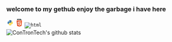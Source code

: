 ### welcome to my gethub enjoy the garbage i have here
<code><img height="20" alt="python" src="https://raw.githubusercontent.com/github/explore/80688e429a7d4ef2fca1e82350fe8e3517d3494d/topics/python/python.png"></code>
<code><img height="20" alt="html" src="https://raw.githubusercontent.com/github/explore/80688e429a7d4ef2fca1e82350fe8e3517d3494d/topics/html/html.png"></code>
<code><img height="20" alt="html" src="https://github.com/ConTronTech/ConTronTech/assets/120324560/1ba8205a-6571-4831-816f-c4b9f689becb"></code>
<br>
<img align="center" src="https://github-readme-stats.vercel.app/api?username=ConTronTech&show_icons=true&theme=radical" alt="ConTronTech's github stats" /></a>



